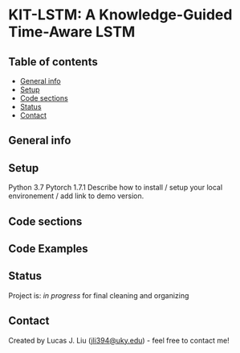 #  KIT-LSTM: A Knowledge-Guided Time-Aware LSTM

## Table of contents
* [General info](#general-info)
* [Setup](#setup)
* [Code sections](#Code-sections)
* [Status](#status)
* [Contact](#contact)
 

## General info

## Setup
Python 3.7
Pytorch 1.7.1
Describe how to install / setup your local environement / add link to demo version.

## Code sections
## Code Examples


## Status
Project is: _in progress_ for final cleaning and organizing   

## Contact
Created by Lucas J. Liu (jli394@uky.edu) - feel free to contact me!

 
